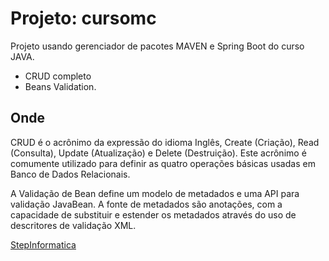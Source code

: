 # Projeto: cursomc
Projeto usando gerenciador de pacotes MAVEN e Spring Boot do curso JAVA. 

- CRUD completo 
- Beans Validation.

## Onde
CRUD é o acrônimo da expressão do idioma Inglês, Create (Criação), Read (Consulta), Update (Atualização) e Delete (Destruição). Este acrônimo é comumente utilizado para definir as quatro operações básicas usadas em Banco de Dados Relacionais.

A Validação de Bean define um modelo de metadados e uma API para validação JavaBean. A fonte de metadados são anotações, com a capacidade de substituir e estender os metadados através do uso de descritores de validação XML.

[StepInformatica](https://www.stepinformatica.com.br)

